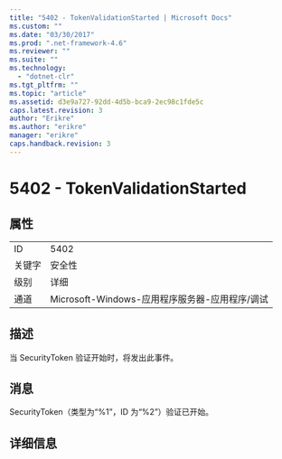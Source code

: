 ```yaml
---
title: "5402 - TokenValidationStarted | Microsoft Docs"
ms.custom: ""
ms.date: "03/30/2017"
ms.prod: ".net-framework-4.6"
ms.reviewer: ""
ms.suite: ""
ms.technology: 
  - "dotnet-clr"
ms.tgt_pltfrm: ""
ms.topic: "article"
ms.assetid: d3e9a727-92dd-4d5b-bca9-2ec98c1fde5c
caps.latest.revision: 3
author: "Erikre"
ms.author: "erikre"
manager: "erikre"
caps.handback.revision: 3
---
```

# 5402 - TokenValidationStarted
## 属性  
  
|||  
|-|-|  
|ID|5402|  
|关键字|安全性|  
|级别|详细|  
|通道|Microsoft\-Windows\-应用程序服务器\-应用程序\/调试|  
  
## 描述  
 当 SecurityToken 验证开始时，将发出此事件。  
  
## 消息  
 SecurityToken（类型为“%1”，ID 为“%2”）验证已开始。  
  
## 详细信息